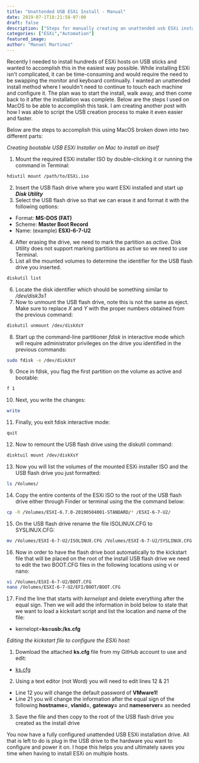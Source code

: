 ```yaml
---
title: "Unattended USB ESXi Install - Manual"
date: 2019-07-1T18:21:58-07:00
draft: false
description: ["Steps for manually creating an unattended usb ESXi installer"]
categories: ["ESXi","Automation"]
featured_image:
author: "Manuel Martinez"
---
```


Recently I needed to install hundreds of ESXi hosts on USB sticks and wanted to accomplish this in the easiest way possible. While installing ESXi isn't complicated, it can be time-consuming and would require the need to be swapping the monitor and keyboard continually. I wanted an unattended install method where I wouldn't need to continue to touch each machine  and configure it. The plan was to start the install, walk away, and then come back to it after the installation was complete. Below are the steps I used on MacOS to be able to accomplish this task. I am creating another post with how I was able to script the USB creation process to make it even easier and faster.



Below are the steps to accomplish this using MacOS broken down into two different parts:

_Creating bootable USB ESXi Installer on Mac to install on itself_

1. Mount the required ESXi installer ISO by double-clicking it or running the command in Terminal:
```bash
hdiutil mount /path/to/ESXi.iso 
```
2. Insert the USB flash drive where you want ESXi installed and start up __*Disk Utility*__
3. Select the USB flash drive so that we can erase it and format it with the following options:
* Format: **MS-DOS (FAT)**
 * Scheme: **Master Boot Record**
 * Name: (example) **ESXI-6-7-U2**
4. After erasing the drive, we need to mark the partition as _active_. Disk Utility does not support marking partitions as active so we need to use Terminal.
5. List all the mounted volumes to determine the identifier for the USB flash drive you inserted.
```bash
diskutil list
```
6. Locate the disk identifier which should be something similar to */dev/disk3s1*
7. Now to unmount the USB flash drive, note this is not the same as eject. Make sure to replace *X* and *Y* with the proper numbers obtained from the previous command:
```bash
diskutil unmount /dev/diskXsY
```
8. Start up the command-line partitioner *fdisk* in interactive mode which will require administrator privileges on the drive you identified in the previous commands:
```bash
sudo fdisk -e /dev/diskXsY
```
9. Once in fdisk, you flag the first partition on the volume as active and bootable:
```bash
f 1
```
10. Next, you write the changes:
```bash
write
```
11. Finally, you exit fdisk interactive mode:
```bash
quit
```
12. Now to remount the USB flash drive using the diskutil command:
```bash
disktuil mount /dev/diskXsY
```
13. Now you will list the volumes of the mounted ESXi installer ISO and the USB flash drive you just formatted:
```bash
ls /Volumes/
```
14. Copy the entire contents of the ESXi ISO to the root of the USB flash drive either through Finder or terminal using the the command below:
```bash
cp -R /Volumes/ESXI-6.7.0-20190504001-STANDARD/* /ESXI-6-7-U2/
```
15. On the USB flash drive rename the file ISOLINUX.CFG to SYSLINUX.CFG:
```bash
mv /Volumes/ESXI-6-7-U2/ISOLINUX.CFG /Volumes/ESXI-6-7-U2/SYSLINUX.CFG
```
16. Now in order to have the flash drive boot automatically to the kickstart file that will be placed on the root of the install USB flash drive we need to edit the two BOOT.CFG files in the following locations using vi or nano:
```bash
vi /Volumes/ESXI-6-7-U2/BOOT.CFG
nano /Volumes/ESXI-6-7-U2/EFI/BOOT/BOOT.CFG
```
17. Find the line that starts with _kernelopt_ and delete everything after the equal sign. Then we will add the information in bold below to state that we want to load a kickstart script and list the location and name of the file:
* kernelopt=**ks=usb:/ks.cfg**


_Editing the kickstart file to configure the ESXi host:_
1. Download the attached **ks.cfg** file from my GitHub account to use and edit:
* [ks.cfg](https://www.github.com/datacenterjourney/ "download ks.cfg file")
2. Using a text editor (not Word) you will need to edit lines 12 & 21
* Line 12 you will change the default password of **VMware1!** 
* Line 21 you will change the information after the equal sign of the following **hostname=**, **vlanid=**, **gateway=** and **nameserver=** as needed
3. Save the file and then copy to the root of the USB flash drive you created as the install drive


You now have a fully configured unattended USB ESXi installation drive. All that is left to do is plug in the USB drive to the hardware you want to configure and power it on. I hope this helps you and ultimately saves you time when having to install ESXi on multiple hosts.
